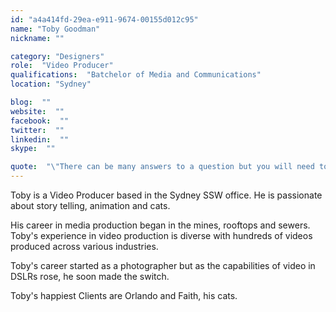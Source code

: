 ```yaml
---
id: "a4a414fd-29ea-e911-9674-00155d012c95"
name: "Toby Goodman"
nickname: ""

category: "Designers"
role:  "Video Producer"
qualifications:  "Batchelor of Media and Communications"
location: "Sydney"

blog:  ""
website:  ""
facebook:  ""
twitter:  ""
linkedin:  ""
skype:  ""

quote:  "\"There can be many answers to a question but you will need to ask Adam how it is formatted\""
---
```


Toby is a Video Producer based in the Sydney SSW office. He is passionate about story telling, animation and cats.   

His career in media production began in the mines, rooftops and sewers. Toby's experience in video production is diverse with hundreds of videos produced across various industries.   

Toby's career started as a photographer but as the capabilities of video in DSLRs rose, he soon made the switch.  

Toby's happiest Clients are Orlando and Faith, his cats.   
